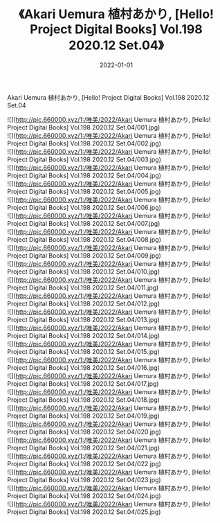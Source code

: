 ﻿---
layout: post
title:  《Akari Uemura 植村あかり, [Hello! Project Digital Books] Vol.198 2020.12 Set.04》
date:   2022-01-01
img: http://pic.660000.xyz/1:/唯美/2022/Akari Uemura 植村あかり, [Hello! Project Digital Books] Vol.198 2020.12 Set.04/000.jpg
categories: [美女, 清纯, 唯美]
---

Akari Uemura 植村あかり, [Hello! Project Digital Books] Vol.198 2020.12 Set.04

  ![](http://pic.660000.xyz/1:/唯美/2022/Akari Uemura 植村あかり, [Hello! Project Digital Books] Vol.198 2020.12 Set.04/001.jpg) <br> ![](http://pic.660000.xyz/1:/唯美/2022/Akari Uemura 植村あかり, [Hello! Project Digital Books] Vol.198 2020.12 Set.04/002.jpg) <br> ![](http://pic.660000.xyz/1:/唯美/2022/Akari Uemura 植村あかり, [Hello! Project Digital Books] Vol.198 2020.12 Set.04/003.jpg) <br> ![](http://pic.660000.xyz/1:/唯美/2022/Akari Uemura 植村あかり, [Hello! Project Digital Books] Vol.198 2020.12 Set.04/004.jpg) <br> ![](http://pic.660000.xyz/1:/唯美/2022/Akari Uemura 植村あかり, [Hello! Project Digital Books] Vol.198 2020.12 Set.04/005.jpg) <br> ![](http://pic.660000.xyz/1:/唯美/2022/Akari Uemura 植村あかり, [Hello! Project Digital Books] Vol.198 2020.12 Set.04/006.jpg) <br> ![](http://pic.660000.xyz/1:/唯美/2022/Akari Uemura 植村あかり, [Hello! Project Digital Books] Vol.198 2020.12 Set.04/007.jpg) <br> ![](http://pic.660000.xyz/1:/唯美/2022/Akari Uemura 植村あかり, [Hello! Project Digital Books] Vol.198 2020.12 Set.04/008.jpg) <br> ![](http://pic.660000.xyz/1:/唯美/2022/Akari Uemura 植村あかり, [Hello! Project Digital Books] Vol.198 2020.12 Set.04/009.jpg) <br> ![](http://pic.660000.xyz/1:/唯美/2022/Akari Uemura 植村あかり, [Hello! Project Digital Books] Vol.198 2020.12 Set.04/010.jpg) <br> ![](http://pic.660000.xyz/1:/唯美/2022/Akari Uemura 植村あかり, [Hello! Project Digital Books] Vol.198 2020.12 Set.04/011.jpg) <br> ![](http://pic.660000.xyz/1:/唯美/2022/Akari Uemura 植村あかり, [Hello! Project Digital Books] Vol.198 2020.12 Set.04/012.jpg) <br> ![](http://pic.660000.xyz/1:/唯美/2022/Akari Uemura 植村あかり, [Hello! Project Digital Books] Vol.198 2020.12 Set.04/013.jpg) <br> ![](http://pic.660000.xyz/1:/唯美/2022/Akari Uemura 植村あかり, [Hello! Project Digital Books] Vol.198 2020.12 Set.04/014.jpg) <br> ![](http://pic.660000.xyz/1:/唯美/2022/Akari Uemura 植村あかり, [Hello! Project Digital Books] Vol.198 2020.12 Set.04/015.jpg) <br> ![](http://pic.660000.xyz/1:/唯美/2022/Akari Uemura 植村あかり, [Hello! Project Digital Books] Vol.198 2020.12 Set.04/016.jpg) <br> ![](http://pic.660000.xyz/1:/唯美/2022/Akari Uemura 植村あかり, [Hello! Project Digital Books] Vol.198 2020.12 Set.04/017.jpg) <br> ![](http://pic.660000.xyz/1:/唯美/2022/Akari Uemura 植村あかり, [Hello! Project Digital Books] Vol.198 2020.12 Set.04/018.jpg) <br> ![](http://pic.660000.xyz/1:/唯美/2022/Akari Uemura 植村あかり, [Hello! Project Digital Books] Vol.198 2020.12 Set.04/019.jpg) <br> ![](http://pic.660000.xyz/1:/唯美/2022/Akari Uemura 植村あかり, [Hello! Project Digital Books] Vol.198 2020.12 Set.04/020.jpg) <br> ![](http://pic.660000.xyz/1:/唯美/2022/Akari Uemura 植村あかり, [Hello! Project Digital Books] Vol.198 2020.12 Set.04/021.jpg) <br> ![](http://pic.660000.xyz/1:/唯美/2022/Akari Uemura 植村あかり, [Hello! Project Digital Books] Vol.198 2020.12 Set.04/022.jpg) <br> ![](http://pic.660000.xyz/1:/唯美/2022/Akari Uemura 植村あかり, [Hello! Project Digital Books] Vol.198 2020.12 Set.04/023.jpg) <br> ![](http://pic.660000.xyz/1:/唯美/2022/Akari Uemura 植村あかり, [Hello! Project Digital Books] Vol.198 2020.12 Set.04/024.jpg) <br> ![](http://pic.660000.xyz/1:/唯美/2022/Akari Uemura 植村あかり, [Hello! Project Digital Books] Vol.198 2020.12 Set.04/025.jpg) <br>